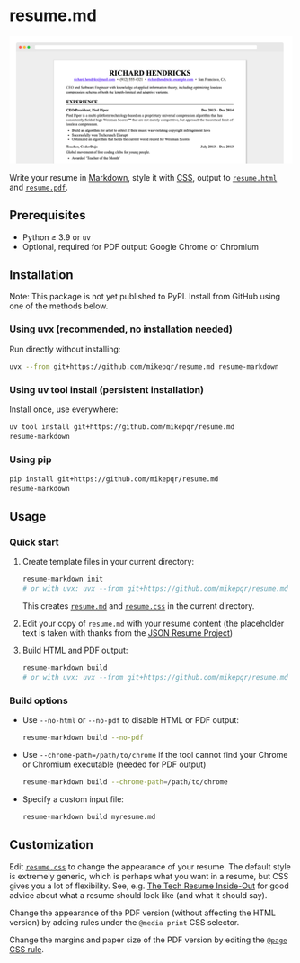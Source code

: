 # resume.md

![Resume](example/resume.png)

Write your resume in
[Markdown](https://raw.githubusercontent.com/mikepqr/resume.md/main/src/resume_markdown/resume.md),
style it with [CSS](src/resume_markdown/resume.css), output to [`resume.html`](example/resume.html) and
[`resume.pdf`](example/resume.pdf).

## Prerequisites

 - Python ≥ 3.9 or `uv`
 - Optional, required for PDF output: Google Chrome or Chromium

## Installation

Note: This package is not yet published to PyPI. Install from GitHub using one of the methods below.

### Using uvx (recommended, no installation needed)

Run directly without installing:

```bash
uvx --from git+https://github.com/mikepqr/resume.md resume-markdown
```

### Using uv tool install (persistent installation)

Install once, use everywhere:

```bash
uv tool install git+https://github.com/mikepqr/resume.md
resume-markdown
```

### Using pip

```bash
pip install git+https://github.com/mikepqr/resume.md
resume-markdown
```

## Usage

### Quick start

 1. Create template files in your current directory:

    ```bash
    resume-markdown init
    # or with uvx: uvx --from git+https://github.com/mikepqr/resume.md resume-markdown init
    ```

    This creates [`resume.md`](src/resume_markdown/resume.md) and [`resume.css`](src/resume_markdown/resume.css) in the current directory.

 2. Edit your copy of `resume.md` with your resume content (the placeholder text is taken
    with thanks from the [JSON Resume Project](https://jsonresume.org/themes/))

 3. Build HTML and PDF output:

    ```bash
    resume-markdown build
    # or with uvx: uvx --from git+https://github.com/mikepqr/resume.md resume-markdown build
    ```

### Build options

 - Use `--no-html` or `--no-pdf` to disable HTML or PDF output:
   ```bash
   resume-markdown build --no-pdf
   ```

 - Use `--chrome-path=/path/to/chrome` if the tool cannot find your Chrome
   or Chromium executable (needed for PDF output)
   ```bash
   resume-markdown build --chrome-path=/path/to/chrome
   ```

 - Specify a custom input file:
   ```bash
   resume-markdown build myresume.md
   ```

## Customization

Edit [`resume.css`](src/resume_markdown/resume.css) to change the appearance of your resume. The
default style is extremely generic, which is perhaps what you want in a resume,
but CSS gives you a lot of flexibility. See, e.g. [The Tech Resume
Inside-Out](https://www.thetechinterview.com/) for good advice about what a
resume should look like (and what it should say).

Change the appearance of the PDF version (without affecting the HTML version) by
adding rules under the `@media print` CSS selector.

Change the margins and paper size of the PDF version by editing the [`@page` CSS
rule](https://developer.mozilla.org/en-US/docs/Web/CSS/%40page/size).
